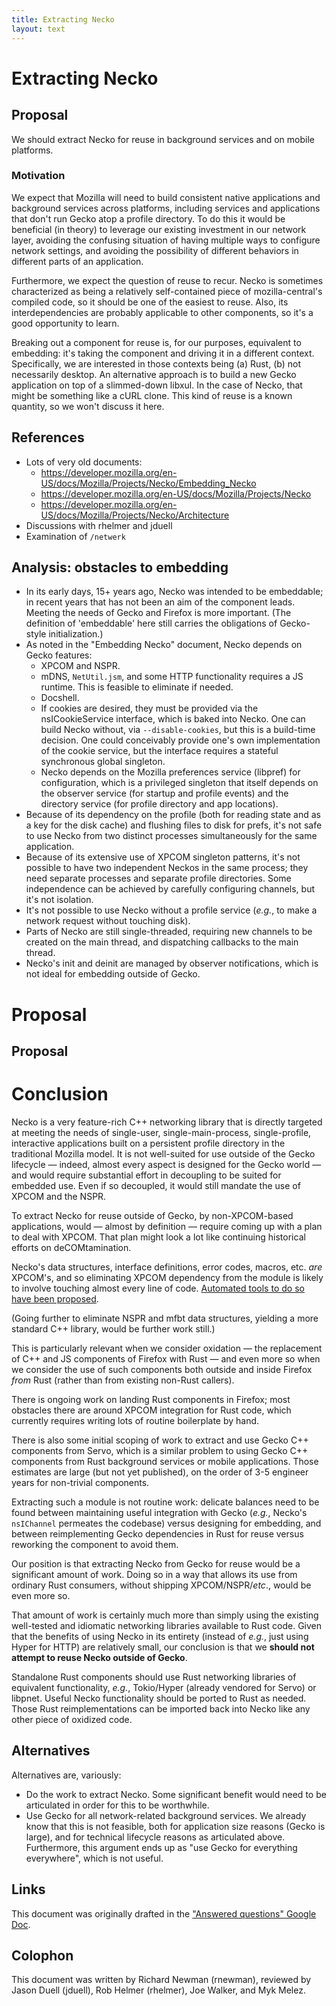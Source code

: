 ```yaml
---
title: Extracting Necko
layout: text
---
```


# Extracting Necko

## Proposal

We should extract Necko for reuse in background services and on mobile platforms.

### Motivation

We expect that Mozilla will need to build consistent native applications and background services across platforms, including services and applications that don't run Gecko atop a profile directory. To do this it would be beneficial (in theory) to leverage our existing investment in our network layer, avoiding the confusing situation of having multiple ways to configure network settings, and avoiding the possibility of different behaviors in different parts of an application.

Furthermore, we expect the question of reuse to recur. Necko is sometimes characterized as being a relatively self-contained piece of mozilla-central's compiled code, so it should be one of the easiest to reuse. Also, its interdependencies are probably applicable to other components, so it's a good opportunity to learn.

Breaking out a component for reuse is, for our purposes, equivalent to embedding: it's taking the component and driving it in a different context. Specifically, we are interested in those contexts being (a) Rust, (b) not necessarily desktop. An alternative approach is to build a new Gecko application on top of a slimmed-down libxul. In the case of Necko, that might be something like a cURL clone. This kind of reuse is a known quantity, so we won't discuss it here.

## References

* Lots of very old documents:
  * <https://developer.mozilla.org/en-US/docs/Mozilla/Projects/Necko/Embedding_Necko>
  * <https://developer.mozilla.org/en-US/docs/Mozilla/Projects/Necko>
  * <https://developer.mozilla.org/en-US/docs/Mozilla/Projects/Necko/Architecture> 
* Discussions with rhelmer and jduell
* Examination of `/netwerk`

## Analysis: obstacles to embedding

* In its early days, 15+ years ago, Necko was intended to be embeddable; in recent years that has not been an aim of the component leads. Meeting the needs of Gecko and Firefox is more important. (The definition of 'embeddable' here still carries the obligations of Gecko-style initialization.)
* As noted in the "Embedding Necko" document, Necko depends on Gecko features:
  - XPCOM and NSPR.
  - mDNS, `NetUtil.jsm`, and some HTTP functionality requires a JS runtime. This is feasible to eliminate if needed.
  - Docshell.
  - If cookies are desired, they must be provided via the nsICookieService interface, which is baked into Necko. One can build Necko without, via `--disable-cookies`, but this is a build-time decision. One could conceivably provide one's own implementation of the cookie service, but the interface requires a stateful synchronous global singleton.
  - Necko depends on the Mozilla preferences service (libpref) for configuration, which is a privileged singleton that itself depends on the observer service (for startup and profile events) and the directory service (for profile directory and app locations).
* Because of its dependency on the profile (both for reading state and as a key for the disk cache) and flushing files to disk for prefs, it's not safe to use Necko from two distinct processes simultaneously for the same application.
* Because of its extensive use of XPCOM singleton patterns, it's not possible to have two independent Neckos in the same process; they need separate processes and separate profile directories. Some independence can be achieved by carefully configuring channels, but it's not isolation.
* It's not possible to use Necko without a profile service (*e.g.*, to make a network request without touching disk).
* Parts of Necko are still single-threaded, requiring new channels to be created on the main thread, and dispatching callbacks to the main thread.
* Necko's init and deinit are managed by observer notifications, which is not ideal for embedding outside of Gecko.

# Proposal
## Proposal
# Conclusion

Necko is a very feature-rich C++ networking library that is directly targeted at meeting the needs of single-user, single-main-process, single-profile, interactive applications built on a persistent profile directory in the traditional Mozilla model. It is not well-suited for use outside of the Gecko lifecycle — indeed, almost every aspect is designed for the Gecko world — and would require substantial effort in decoupling to be suited for embedded use. Even if so decoupled, it would still mandate the use of XPCOM and the NSPR.

To extract Necko for reuse outside of Gecko, by non-XPCOM-based applications, would — almost by definition — require coming up with a plan to deal with XPCOM. That plan might look a lot like continuing historical efforts on deCOMtamination.

Necko's data structures, interface definitions, error codes, macros, etc. *are* XPCOM's, and so eliminating XPCOM dependency from the module is likely to involve touching almost every line of code. [Automated tools to do so have been proposed](https://brendaneich.com/2006/10/mozilla-2/).

(Going further to eliminate NSPR and mfbt data structures, yielding a more standard C++ library, would be further work still.)

This is particularly relevant when we consider oxidation — the replacement of C++ and JS components of Firefox with Rust — and even more so when we consider the use of such components both outside and inside Firefox *from* Rust (rather than from existing non-Rust callers).

There is ongoing work on landing Rust components in Firefox; most obstacles there are around XPCOM integration for Rust code, which currently requires writing lots of routine boilerplate by hand.

There is also some initial scoping of work to extract and use Gecko C++ components from Servo, which is a similar problem to using Gecko C++ components from Rust background services or mobile applications. Those estimates are large (but not yet published), on the order of 3-5 engineer years for non-trivial components.

Extracting such a module is not routine work: delicate balances need to be found between maintaining useful integration with Gecko (*e.g.*, Necko's `nsIChannel` permeates the codebase) versus designing for embedding, and between reimplementing Gecko dependencies in Rust for reuse versus reworking the component to avoid them.

Our position is that extracting Necko from Gecko for reuse would be a significant amount of work. Doing so in a way that allows its use from ordinary Rust consumers, without shipping XPCOM/NSPR/*etc*., would be even more so.

That amount of work is certainly much more than simply using the existing well-tested and idiomatic networking libraries available to Rust code. Given that the benefits of using Necko in its entirety (instead of *e.g.*, just using Hyper for HTTP) are relatively small, our conclusion is that we **should not attempt to reuse Necko outside of Gecko**.

Standalone Rust components should use Rust networking libraries of equivalent functionality, *e.g.*, Tokio/Hyper (already vendored for Servo) or libpnet. Useful Necko functionality should be ported to Rust as needed. Those Rust reimplementations can be imported back into Necko like any other piece of oxidized code.

## Alternatives

Alternatives are, variously:

* Do the work to extract Necko. Some significant benefit would need to be articulated in order for this to be worthwhile.
* Use Gecko for all network-related background services. We already know that this is not feasible, both for application size reasons (Gecko is large), and for technical lifecycle reasons as articulated above. Furthermore, this argument ends up as "use Gecko for everything everywhere", which is not useful.

## Links

This document was originally drafted in the ["Answered questions" Google Doc](https://docs.google.com/document/d/1RIMbe0yJGNywFTf1n5ka35JpLtrkE3lHz8iip6jH_VE/edit#).

## Colophon

This document was written by Richard Newman (rnewman), reviewed by Jason Duell (jduell), Rob Helmer (rhelmer), Joe Walker, and Myk Melez.
